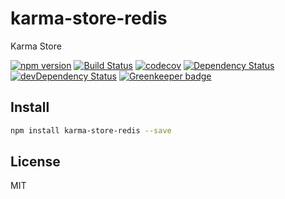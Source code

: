 # karma-store-redis

Karma Store

[![npm version](https://badge.fury.io/js/karma-store-redis.svg)](https://badge.fury.io/js/karma-store-redis) [![Build Status][travis-image]][travis-url] [![codecov][codecov-image]][codecov-url]
 [![Dependency Status][daviddm-image]][daviddm-url] [![devDependency Status][dev-daviddm-image]][dev-daviddm-url] [![Greenkeeper badge](https://badges.greenkeeper.io/9renpoto/karma-store-redis.svg)](https://greenkeeper.io/)

## Install

```sh
npm install karma-store-redis --save
```

## License

MIT

[travis-image]: https://travis-ci.org/9renpoto/karma-store-redis.svg?branch=master
[travis-url]: https://travis-ci.org/9renpoto/karma-store-redis
[codecov-image]: https://codecov.io/gh/9renpoto/karma-store-redis/branch/master/graph/badge.svg
[codecov-url]: https://codecov.io/gh/9renpoto/karma-store-redis
[daviddm-image]: https://david-dm.org/9renpoto/karma-store-redis.svg?theme=shields.io
[daviddm-url]: https://david-dm.org/9renpoto/karma-store-redis
[dev-daviddm-image]: https://david-dm.org/9renpoto/karma-store-redis/dev-status.svg
[dev-daviddm-url]: https://david-dm.org/9renpoto/karma-store-redis?type=dev
